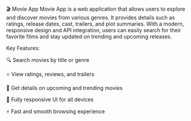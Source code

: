 🎬 Movie App
Movie App is a web application that allows users to explore and discover movies from various genres. It provides details such as ratings, release dates, cast, trailers, and plot summaries. With a modern, responsive design and API integration, users can easily search for their favorite films and stay updated on trending and upcoming releases.

Key Features:

🔍 Search movies by title or genre

⭐ View ratings, reviews, and trailers

📅 Get details on upcoming and trending movies

📱 Fully responsive UI for all devices

⚡ Fast and smooth browsing experience
